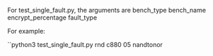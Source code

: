 For test_single_fault.py, the arguments are bench_type bench_name encrypt_percentage fault_type

For example: 

``python3 test_single_fault.py rnd c880 05 nandtonor

